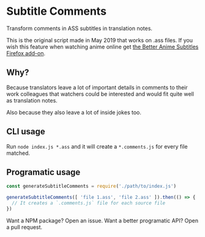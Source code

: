 # Subtitle Comments

Transform comments in ASS subtitles in translation notes.

This is the original script made in May 2019 that works on .ass files. If you wish this feature when watching anime online get [the Better Anime Subtitles Firefox add-on](https://github.com/qgustavor/subtitle-word-replacer/releases/latest).

## Why?

Because translators leave a lot of important details in comments to their work colleagues that watchers could be interested and would fit quite well as translation notes.

Also because they also leave a lot of inside jokes too.

## CLI usage

Run `node index.js *.ass` and it will create a `*.comments.js` for every file matched.

## Programatic usage

```javascript
const generateSubtitleComments = require('./path/to/index.js')

generateSubtitleComments([ 'file 1.ass', 'file 2.ass' ]).then(() => {
  // It creates a `.comments.js` file for each source file
})
```

Want a NPM package? Open an issue. Want a better programatic API? Open a pull request.

